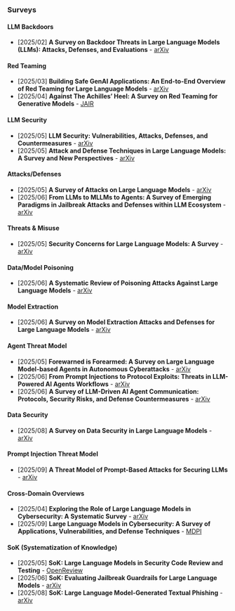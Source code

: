 ### Surveys 

#### LLM Backdoors
- [2025/02] **A Survey on Backdoor Threats in Large Language Models (LLMs): Attacks, Defenses, and Evaluations** - [arXiv](https://arxiv.org/abs/2502.05224)

#### Red Teaming
- [2025/03] **Building Safe GenAI Applications: An End-to-End Overview of Red Teaming for Large Language Models** - [arXiv](https://arxiv.org/abs/2503.01742)
- [2025/04] **Against The Achilles’ Heel: A Survey on Red Teaming for Generative Models** - [JAIR](https://www.jair.org/index.php/jair/article/view/17654)

#### LLM Security
- [2025/05] **LLM Security: Vulnerabilities, Attacks, Defenses, and Countermeasures** - [arXiv](https://arxiv.org/abs/2505.01177)
- [2025/05] **Attack and Defense Techniques in Large Language Models: A Survey and New Perspectives** - [arXiv](https://arxiv.org/abs/2505.00976)

#### Attacks/Defenses
- [2025/05] **A Survey of Attacks on Large Language Models** - [arXiv](https://arxiv.org/abs/2505.12567)
- [2025/06] **From LLMs to MLLMs to Agents: A Survey of Emerging Paradigms in Jailbreak Attacks and Defenses within LLM Ecosystem** - [arXiv](https://arxiv.org/abs/2506.15170)

#### Threats & Misuse
- [2025/05] **Security Concerns for Large Language Models: A Survey** - [arXiv](https://arxiv.org/abs/2505.18889)

#### Data/Model Poisoning
- [2025/06] **A Systematic Review of Poisoning Attacks Against Large Language Models** - [arXiv](https://arxiv.org/abs/2506.06518)

#### Model Extraction
- [2025/06] **A Survey on Model Extraction Attacks and Defenses for Large Language Models** - [arXiv](https://arxiv.org/abs/2506.22521)

#### Agent Threat Model
- [2025/05] **Forewarned is Forearmed: A Survey on Large Language Model-based Agents in Autonomous Cyberattacks** - [arXiv](https://arxiv.org/abs/2505.12786)
- [2025/06] **From Prompt Injections to Protocol Exploits: Threats in LLM-Powered AI Agents Workflows** - [arXiv](https://arxiv.org/abs/2506.23260)
- [2025/06] **A Survey of LLM-Driven AI Agent Communication: Protocols, Security Risks, and Defense Countermeasures** - [arXiv](https://arxiv.org/abs/2506.19676)

#### Data Security
- [2025/08] **A Survey on Data Security in Large Language Models** - [arXiv](https://arxiv.org/abs/2508.02312)

#### Prompt Injection Threat Model
- [2025/09] **A Threat Model of Prompt-Based Attacks for Securing LLMs** - [arXiv](https://arxiv.org/abs/2509.04615)

#### Cross-Domain Overviews
- [2025/04] **Exploring the Role of Large Language Models in Cybersecurity: A Systematic Survey** - [arXiv](https://arxiv.org/abs/2504.15622)
- [2025/09] **Large Language Models in Cybersecurity: A Survey of Applications, Vulnerabilities, and Defense Techniques** - [MDPI](https://www.mdpi.com/2673-2688/6/9/216)

#### SoK (Systematization of Knowledge)
- [2025/05] **SoK: Large Language Models in Security Code Review and Testing** - [OpenReview](https://openreview.net/forum?id=hMkoe4C44D)
- [2025/06] **SoK: Evaluating Jailbreak Guardrails for Large Language Models** - [arXiv](https://arxiv.org/abs/2506.10597)
- [2025/08] **SoK: Large Language Model-Generated Textual Phishing** - [arXiv](https://arxiv.org/abs/2508.21457)
